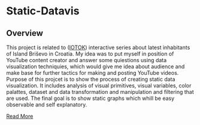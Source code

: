 # Static-Datavis
<h2> Overview </h2>
<p> This project is related to (<a href="https://github.com/unimer/Static-DataVis/blob/master/StaticInfoVis.pdf" target="_blank">IOTOK</a>) interactive series about latest inhabitants of Island Briševo in Croatia. My idea was to put myself in position of YouTube content creator and answer some quiestions using data visualization techniquies, which would give me idea about audience and make base for further tactics for making and posting YouTube videos. Purpose of this projcet is to show the process of creating static data visualization. It includes analysis of visual primitives, visual variables, color palattes, dataset and data transformation and manipulation and filtering that are used. The final goal is to show static graphs which whill be easy observable and self explanatory. </p> <a href="https://github.com/unimer/Static-DataVis/blob/master/StaticInfoVis.pdf" target="_blank">Read More</a>
